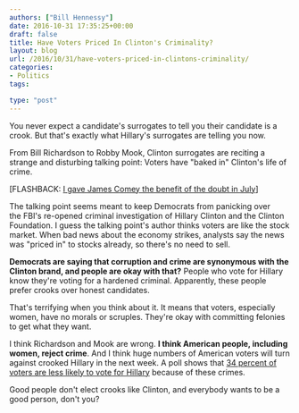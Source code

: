 ```yaml
---
authors: ["Bill Hennessy"]
date: 2016-10-31 17:35:25+00:00
draft: false
title: Have Voters Priced In Clinton's Criminality?
layout: blog
url: /2016/10/31/have-voters-priced-in-clintons-criminality/
categories:
- Politics
tags:

type: "post"
---
```


You never expect a candidate's surrogates to tell you their candidate is a crook. But that's exactly what Hillary's surrogates are telling you now.

From Bill Richardson to Robby Mook, Clinton surrogates are reciting a strange and disturbing talking point: Voters have "baked in" Clinton's life of crime.

[FLASHBACK: [I gave James Comey the benefit of the doubt in July](https://hennessysview.com/2016/07/10/convict-hillary/)]

The talking point seems meant to keep Democrats from panicking over the FBI's re-opened criminal investigation of Hillary Clinton and the Clinton Foundation. I guess the talking point's author thinks voters are like the stock market. When bad news about the economy strikes, analysts say the news was "priced in" to stocks already, so there's no need to sell.

**Democrats are saying that corruption and crime are synonymous with the Clinton brand, and people are okay with that?** People who vote for Hillary know they're voting for a hardened criminal. Apparently, these people prefer crooks over honest candidates.

That's terrifying when you think about it. It means that voters, especially women, have no morals or scruples. They're okay with committing felonies to get what they want.

I think Richardson and Mook are wrong. **I think American people, including women, reject crime**. And I think huge numbers of American voters will turn against crooked Hillary in the next week. A poll shows that [34 percent of voters are less likely to vote for Hillary](https://www.foxnews.com/politics/2016/10/30/new-poll-34-percent-less-likely-to-vote-for-clinton-after-new-email-revelations.html) because of these crimes.

Good people don't elect crooks like Clinton, and everybody wants to be a good person, don't you?
